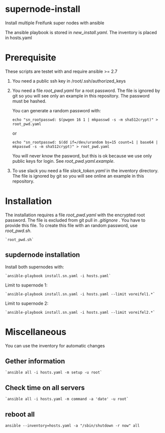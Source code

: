# supernode-install
Install multiple Freifunk super nodes with ansible

The ansible playbook is stored in *new_install.yaml*. The inventory is placed in hosts.yaml

# Prerequisite

These scripts are testet with and require ansible >= 2.7

 1. You need a public ssh key in /root/.ssh/authorized_keys
 2. You need a file *root_pwd.yaml* for a root password.  The file is ignored by git so you will see only an example in this repository. The password must be hashed.

    You can generate a random password with:

    `echo "sn_rootpasswd: $(pwgen 16 1 | mkpasswd -s -m sha512crypt)" > root_pwd.yaml`

    or

    `echo "sn_rootpasswd: $(dd if=/dev/urandom bs=15 count=1 | base64 | mkpasswd -s -m sha512crypt)" > root_pwd.yaml`

    You will never know the pasword, but this is ok because we use only public keys for login.
    See *root_pwd.yaml.example*.

 3. To use slack you need a file *slack_token.yaml* in the inventory directory.
    The file is ignored by git so you will see online an example in this repository.


# Installation

The  installation requires a file *root_pwd.yaml* with the encrypted root password. The file is excluded from git pull in *.gitignore* . You have to provide this file. To create this file with an random password, use *root_pwd.sh*.

    `root_pwd.sh`


## supdernode installation
Install both supernodes with:

    `ansible-playbook install.sn.yaml -i hosts.yaml`

Limit to supernode 1:

    `ansible-playbook install.sn.yaml -i hosts.yaml --limit voreifel1.*`

Limit to supernode 2:

    `ansible-playbook install.sn.yaml -i hosts.yaml --limit voreifel2.*`

# Miscellaneous

You can use the inventory for automatic changes

## Gether information

    `ansible all -i hosts.yaml -m setup -u root`

## Check time on all servers

    `ansible all -i hosts.yaml -m command -a 'date' -u root`

## reboot all

    ansible --inventory=hosts.yaml -a "/sbin/shutdown -r now" all
